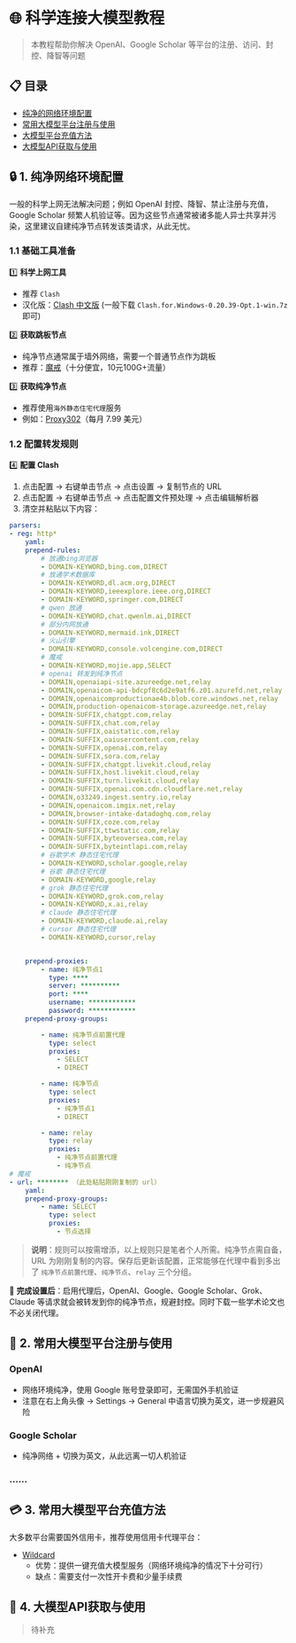 # 🌐 科学连接大模型教程

> 本教程帮助你解决 OpenAI、Google Scholar 等平台的注册、访问、封控、降智等问题

## 📋 目录

- [纯净的网络环境配置](#-1-纯净网络环境配置)
- [常用大模型平台注册与使用](#-2-常用大模型平台注册与使用)
- [大模型平台充值方法](#-3-常用大模型平台充值方法)
- [大模型API获取与使用](#-4-大模型api获取与使用)

## 🔒 1. 纯净网络环境配置

一般的科学上网无法解决问题；例如 OpenAI 封控、降智、禁止注册与充值，Google Scholar 频繁人机验证等。因为这些节点通常被诸多能人异士共享并污染，这里建议自建纯净节点转发该类请求，从此无忧。

### 1.1 基础工具准备

1️⃣ **科学上网工具**

- 推荐 `Clash`
- 汉化版：[Clash 中文版](https://github.com/Z-Siqi/Clash-for-Windows_Chinese/releases) (一般下载 `Clash.for.Windows-0.20.39-Opt.1-win.7z` 即可)

2️⃣ **获取跳板节点**

- 纯净节点通常属于墙外网络，需要一个普通节点作为跳板
- 推荐：[魔戒](https://mojie.app/register?aff=6DpwXzur)（十分便宜，10元100G+流量）

3️⃣ **获取纯净节点**

- 推荐使用`海外静态住宅代理`服务
- 例如：[Proxy302](https://share.proxy302.com/KNlOWp)（每月 7.99 美元）

### 1.2 配置转发规则

4️⃣ **配置 Clash**

1. 点击配置 → 右键单击节点 → 点击设置 → 复制节点的 URL
2. 点击配置 → 右键单击节点 → 点击配置文件预处理 → 点击编辑解析器
3. 清空并粘贴以下内容：

```yaml
parsers:
- reg: http*
    yaml:
    prepend-rules:
        # 放通bing浏览器 
        - DOMAIN-KEYWORD,bing.com,DIRECT
        # 放通学术数据库
        - DOMAIN-KEYWORD,dl.acm.org,DIRECT
        - DOMAIN-KEYWORD,ieeexplore.ieee.org,DIRECT
        - DOMAIN-KEYWORD,springer.com,DIRECT
        # qwen 放通       
        - DOMAIN-KEYWORD,chat.qwenlm.ai,DIRECT
        # 部分内网放通
        - DOMAIN-KEYWORD,mermaid.ink,DIRECT
        # 火山引擎
        - DOMAIN-KEYWORD,console.volcengine.com,DIRECT
        # 魔戒
        - DOMAIN-KEYWORD,mojie.app,SELECT
        # openai 转发到纯净节点
        - DOMAIN,openaiapi-site.azureedge.net,relay
        - DOMAIN,openaicom-api-bdcpf8c6d2e9atf6.z01.azurefd.net,relay
        - DOMAIN,openaicomproductionae4b.blob.core.windows.net,relay
        - DOMAIN,production-openaicom-storage.azureedge.net,relay
        - DOMAIN-SUFFIX,chatgpt.com,relay
        - DOMAIN-SUFFIX,chat.com,relay
        - DOMAIN-SUFFIX,oaistatic.com,relay
        - DOMAIN-SUFFIX,oaiusercontent.com,relay
        - DOMAIN-SUFFIX,openai.com,relay
        - DOMAIN-SUFFIX,sora.com,relay
        - DOMAIN-SUFFIX,chatgpt.livekit.cloud,relay
        - DOMAIN-SUFFIX,host.livekit.cloud,relay
        - DOMAIN-SUFFIX,turn.livekit.cloud,relay
        - DOMAIN-SUFFIX,openai.com.cdn.cloudflare.net,relay
        - DOMAIN,o33249.ingest.sentry.io,relay
        - DOMAIN,openaicom.imgix.net,relay
        - DOMAIN,browser-intake-datadoghq.com,relay
        - DOMAIN-SUFFIX,coze.com,relay
        - DOMAIN-SUFFIX,ttwstatic.com,relay
        - DOMAIN-SUFFIX,byteoversea.com,relay
        - DOMAIN-SUFFIX,byteintlapi.com,relay
        # 谷歌学术 静态住宅代理
        - DOMAIN-KEYWORD,scholar.google,relay
        # 谷歌 静态住宅代理
        - DOMAIN-KEYWORD,google,relay
        # grok 静态住宅代理
        - DOMAIN-KEYWORD,grok.com,relay
        - DOMAIN-KEYWORD,x.ai,relay
        # claude 静态住宅代理
        - DOMAIN-KEYWORD,claude.ai,relay
        # cursor 静态住宅代理
        - DOMAIN-KEYWORD,cursor,relay


    prepend-proxies:
        - name: 纯净节点1
          type: ****
          server: **********
          port: ****
          username: ************
          password: ************
    prepend-proxy-groups:

        - name: 纯净节点前置代理
          type: select
          proxies:
            - SELECT
            - DIRECT

        - name: 纯净节点
          type: select
          proxies:
            - 纯净节点1
            - DIRECT

        - name: relay
          type: relay
          proxies:
            - 纯净节点前置代理
            - 纯净节点
# 魔戒
- url: ******** （此处粘贴刚刚复制的 url）
    yaml:
    prepend-proxy-groups:
        - name: SELECT
          type: select
          proxies:
            - 节点选择
```

> **说明**：规则可以按需增添，以上规则只是笔者个人所需。纯净节点需自备，URL 为刚刚复制的内容。保存后更新该配置，正常能够在代理中看到多出了 `纯净节点前置代理`、`纯净节点`、`relay` 三个分组。

📢 **完成设置后**：启用代理后，OpenAI、Google、Google Scholar、Grok、Claude 等请求就会被转发到你的纯净节点，规避封控。同时下载一些学术论文也不必关闭代理。


## 👤 2. 常用大模型平台注册与使用

### OpenAI

- 网络环境纯净，使用 Google 账号登录即可，无需国外手机验证
- 注意在右上角头像 → Settings → General 中语言切换为英文，进一步规避风险

### Google Scholar

- 纯净网络 + 切换为英文，从此远离一切人机验证

### ......


## 💳 3. 常用大模型平台充值方法

大多数平台需要国外信用卡，推荐使用信用卡代理平台：

- [Wildcard](https://bewildcard.com/i/RLEYJ1IK)
  - 优势：提供一键充值大模型服务（网络环境纯净的情况下十分可行）
  - 缺点：需要支付一次性开卡费和少量手续费


## 🔑 4. 大模型API获取与使用

> 待补充

